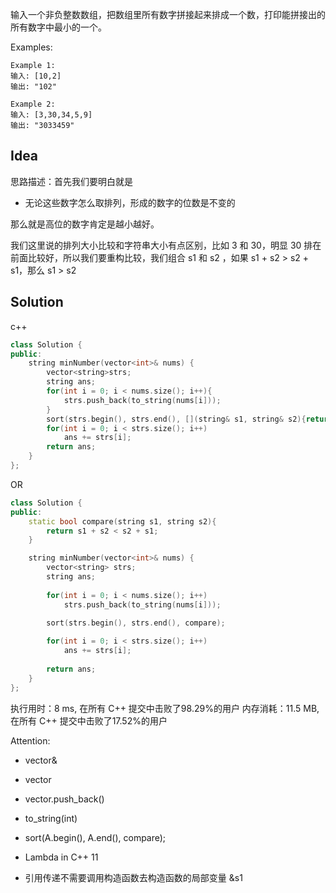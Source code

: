 输入一个非负整数数组，把数组里所有数字拼接起来排成一个数，打印能拼接出的所有数字中最小的一个。

Examples:

```
Example 1:
输入: [10,2]
输出: "102"

Example 2:
输入: [3,30,34,5,9]
输出: "3033459"
```

## Idea

思路描述：首先我们要明白就是

- 无论这些数字怎么取排列，形成的数字的位数是不变的

那么就是高位的数字肯定是越小越好。

我们这里说的排列大小比较和字符串大小有点区别，比如 3 和 30，明显 30 排在前面比较好，所以我们要重构比较，我们组合 s1 和 s2 ，如果 s1 + s2 > s2 + s1，那么 s1 > s2

## Solution

c++

```c++
class Solution {
public:
    string minNumber(vector<int>& nums) {
        vector<string>strs;
        string ans;
        for(int i = 0; i < nums.size(); i++){
            strs.push_back(to_string(nums[i]));
        }
        sort(strs.begin(), strs.end(), [](string& s1, string& s2){return s1 + s2 < s2 + s1;});
        for(int i = 0; i < strs.size(); i++)
            ans += strs[i];
        return ans;
    }
};
```

OR

```c++
class Solution {
public:
    static bool compare(string s1, string s2){
        return s1 + s2 < s2 + s1;
    }

    string minNumber(vector<int>& nums) {
        vector<string> strs;
        string ans;
        
        for(int i = 0; i < nums.size(); i++)
            strs.push_back(to_string(nums[i]));

        sort(strs.begin(), strs.end(), compare);
        
        for(int i = 0; i < strs.size(); i++)
            ans += strs[i];
        
        return ans;
    }
};
```

执行用时：8 ms, 在所有 C++ 提交中击败了98.29%的用户
内存消耗：11.5 MB, 在所有 C++ 提交中击败了17.52%的用户

Attention:
- vector<int>&
- vector<string>
- vector.push_back()
- to_string(int)
- sort(A.begin(), A.end(), compare);
- Lambda in C++ 11

- 引用传递不需要调用构造函数去构造函数的局部变量 &s1